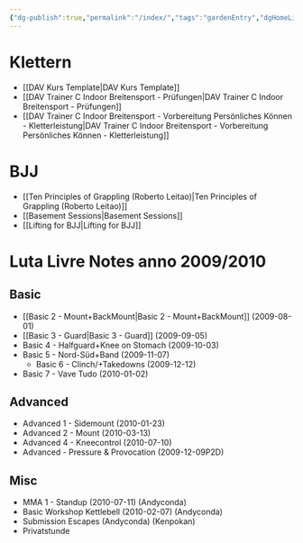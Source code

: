 ```yaml
---
{"dg-publish":true,"permalink":"/index/","tags":"gardenEntry","dgHomeLink":true,"dgPassFrontmatter":false,"dgShowBacklinks":false,"dgShowLocalGraph":true,"dgShowInlineTitle":false}
---
```



# Klettern

- [[DAV Kurs Template|DAV Kurs Template]]
- [[DAV Trainer C Indoor Breitensport - Prüfungen|DAV Trainer C Indoor Breitensport - Prüfungen]]
- [[DAV Trainer C Indoor Breitensport - Vorbereitung Persönliches Können - Kletterleistung|DAV Trainer C Indoor Breitensport - Vorbereitung Persönliches Können - Kletterleistung]]

# BJJ

- [[Ten Principles of Grappling (Roberto Leitao)|Ten Principles of Grappling (Roberto Leitao)]]
- [[Basement Sessions|Basement Sessions]]
- [[Lifting for BJJ|Lifting for BJJ]]

# Luta Livre Notes anno 2009/2010

## Basic

- [[Basic 2 - Mount+BackMount|Basic 2 - Mount+BackMount]] (2009-08-01)
- [[Basic 3 - Guard|Basic 3 - Guard]] (2009-09-05)
- Basic 4 - Halfguard+Knee on Stomach (2009-10-03)
- Basic 5 - Nord-Süd+Band (2009-11-07)
	- Basic 6 - Clinch/+Takedowns (2009-12-12)
- Basic 7 - Vave Tudo (2010-01-02)

## Advanced

- Advanced 1 - Sidemount (2010-01-23)
- Advanced 2 - Mount (2010-03-13)
- Advanced 4 - Kneecontrol (2010-07-10)
- Advanced - Pressure & Provocation (2009-12-09P2D)

## Misc

- MMA 1 - Standup (2010-07-11) (Andyconda)
- Basic Workshop Kettlebell (2010-02-07) (Andyconda)
- Submission Escapes (Andyconda) (Kenpokan)
- Privatstunde